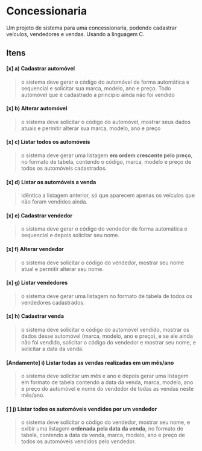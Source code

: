 # Concessionaria

Um projeto de sistema para uma concessionaria, podendo cadastrar veículos, vendedores e vendas. Usando a linguagem C.

## Itens

#### [x] a) Cadastrar automóvel
>  o sistema deve gerar o código do automóvel de forma automática e
sequencial e solicitar sua marca, modelo, ano e preço. Todo automóvel que é cadastrado a
princípio ainda não foi vendido

#### [x] b) Alterar automóvel
> o sistema deve solicitar o código do automóvel, mostrar seus dados
atuais e permitir alterar sua marca, modelo, ano e preço

#### [x] c) Listar todos os automóveis
> o sistema deve gerar uma listagem __em ordem crescente pelo preço__,
no formato de tabela, contendo o código, marca, modelo e preço de todos os
automóveis cadastrados.

#### [x] d) Listar os automóveis a venda
> idêntica a listagem anterior, só que aparecem apenas os
veículos que não foram vendidos ainda.

#### [x] e) Cadastrar vendedor
> o sistema deve gerar o código do vendedor de forma automática e
sequencial e depois solicitar seu nome.

#### [x] f) Alterar vendedor
> o sistema deve solicitar o código do vendedor, mostrar seu nome atual e
permitir alterar seu nome.

#### [x] g) Listar vendedores
> o sistema deve gerar uma listagem no formato de tabela de todos os
vendedores cadastrados.

#### [x] h) Cadastrar venda
> o sistema deve solicitar o código do automóvel vendido, mostrar os
dados desse automóvel (marca, modelo, ano e preço), e se ele ainda não foi vendido,
solicitar o código do vendedor e mostrar seu nome, e solicitar a data da venda.

#### [Andamente] i) Listar todas as vendas realizadas em um mês/ano
> o sistema deve solicitar um mês e ano
e depois gerar uma listagem em formato de tabela contendo a data da venda, marca, modelo,
ano e preço do automóvel e nome do vendedor de todas as vendas neste mês/ano.

#### [ ] j) Listar todos os automóveis vendidos por um vendedor
> o sistema deve solicitar o código
do vendedor, mostrar seu nome, e exibir uma listagem __ordenada pela data da venda__, no
formato de tabela, contendo a data da venda, marca, modelo, ano e preço de todos os
automóveis vendidos pelo vendedor.